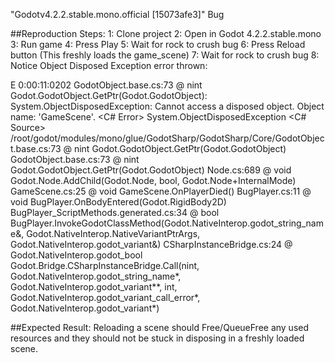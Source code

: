 "Godotv4.2.2.stable.mono.official [15073afe3]" Bug

##Reproduction Steps:
1: Clone project
2: Open in Godot 4.2.2.stable.mono
3: Run game
4: Press Play
5: Wait for rock to crush bug
6: Press Reload button  (This freshly loads the game_scene)
7: Wait for rock to crush bug
8: Notice Object Disposed Exception error thrown:

E 0:00:11:0202   GodotObject.base.cs:73 @ nint Godot.GodotObject.GetPtr(Godot.GodotObject): System.ObjectDisposedException: Cannot access a disposed object.
Object name: 'GameScene'.
  <C# Error>     System.ObjectDisposedException
  <C# Source>    /root/godot/modules/mono/glue/GodotSharp/GodotSharp/Core/GodotObject.base.cs:73 @ nint Godot.GodotObject.GetPtr(Godot.GodotObject)
  <Stack Trace>  GodotObject.base.cs:73 @ nint Godot.GodotObject.GetPtr(Godot.GodotObject)
                 Node.cs:689 @ void Godot.Node.AddChild(Godot.Node, bool, Godot.Node+InternalMode)
                 GameScene.cs:25 @ void GameScene.OnPlayerDied()
                 BugPlayer.cs:11 @ void BugPlayer.OnBodyEntered(Godot.RigidBody2D)
                 BugPlayer_ScriptMethods.generated.cs:34 @ bool BugPlayer.InvokeGodotClassMethod(Godot.NativeInterop.godot_string_name&, Godot.NativeInterop.NativeVariantPtrArgs, Godot.NativeInterop.godot_variant&)
                 CSharpInstanceBridge.cs:24 @ Godot.NativeInterop.godot_bool Godot.Bridge.CSharpInstanceBridge.Call(nint, Godot.NativeInterop.godot_string_name*, Godot.NativeInterop.godot_variant**, int, Godot.NativeInterop.godot_variant_call_error*, Godot.NativeInterop.godot_variant*)

##Expected Result:  Reloading a scene should Free/QueueFree any used resources and they should not be stuck in disposing in a freshly loaded scene.
